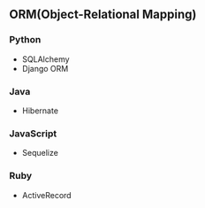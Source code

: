 ## ORM(Object-Relational Mapping)
### Python
- SQLAlchemy
- Django ORM

### Java
- Hibernate

### JavaScript
- Sequelize

### Ruby
- ActiveRecord
